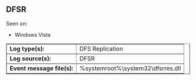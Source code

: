 ## DFSR

Seen on:
* Windows Vista

<table border="1" class="docutils">
  <tbody>
    <tr>
      <td><b>Log type(s):</b></td>
      <td>DFS Replication</td>
    </tr>
    <tr>
      <td><b>Log source(s):</b></td>
      <td>DFSR</td>
    </tr>
    <tr>
      <td><b>Event message file(s):</b></td>
      <td>%systemroot%\system32\dfsrres.dll</td>
    </tr>
  </tbody>
</table>

&nbsp;

